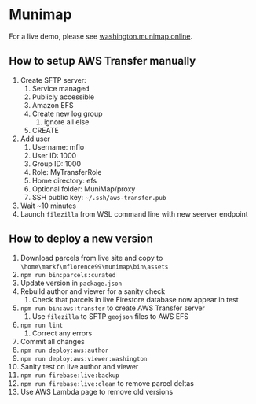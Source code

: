 # Munimap

For a live demo, please see [washington.munimap.online](https://washington.munimap.online).

## How to setup AWS Transfer manually

1. Create SFTP server:
   1. Service managed
   2. Publicly accessible
   3. Amazon EFS
   4. Create new log group
      1. ignore all else
   5. CREATE
2. Add user
   1. Username: mflo
   2. User ID: 1000
   3. Group ID: 1000
   4. Role: MyTransferRole
   5. Home directory: efs
   6. Optional folder: MuniMap/proxy
   7. SSH public key: `~/.ssh/aws-transfer.pub`
3. Wait ~10 minutes
4. Launch `filezilla` from WSL command line with new seerver endpoint

## How to deploy a new version

1. Download parcels from live site and copy to `\home\markf\mflorence99\munimap\bin\assets`
2. `npm run bin:parcels:curated`
3. Update version in `package.json`
4. Rebuild author and viewer for a sanity check
   1. Check that parcels in live Firestore database now appear in test
5. `npm run bin:aws:transfer` to create AWS Transfer server
   1. Use `filezilla` to SFTP `geojson` files to AWS EFS
6. `npm run lint`
   1. Correct any errors
7. Commit all changes
8. `npm run deploy:aws:author`
9.  `npm run deploy:aws:viewer:washington`
10. Sanity test on live author and viewer
11. `npm run firebase:live:backup`
12. `npm run firebase:live:clean` to remove parcel deltas
13. Use AWS Lambda page to remove old versions
